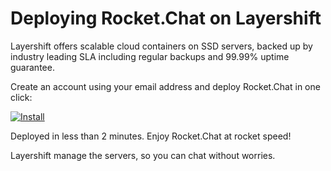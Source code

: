 # Deploying Rocket.Chat on Layershift

Layershift offers scalable cloud containers on SSD servers, backed up by industry leading SLA including regular backups and 99.99% uptime guarantee.

Create an account using your email address and deploy Rocket.Chat in one click:

[![Install](https://raw.githubusercontent.com/layershift/rocketchat-jps/master/images/layershift-install-3.png)](https://app.j.layershift.co.uk/?manifest=https://raw.githubusercontent.com/layershift/rocketchat-jps/master/manifest.json)

Deployed in less than 2 minutes. Enjoy Rocket.Chat at rocket speed!

Layershift manage the servers, so you can chat without worries.


